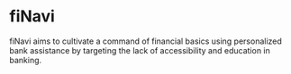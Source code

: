 # fiNavi
fiNavi aims to cultivate a command of financial basics using personalized bank assistance by targeting the lack of accessibility and education in banking.
